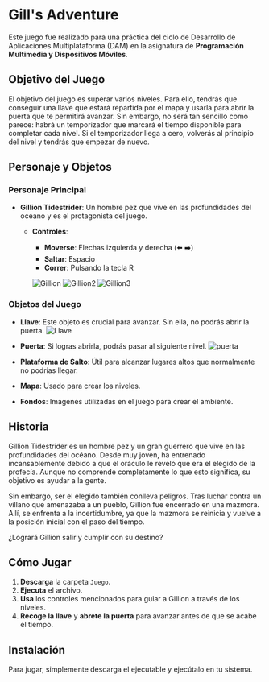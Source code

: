 # Gill's Adventure

Este juego fue realizado para una práctica del ciclo de Desarrollo de Aplicaciones Multiplataforma (DAM) en la asignatura de **Programación Multimedia y Dispositivos Móviles**.

## Objetivo del Juego

El objetivo del juego es superar varios niveles. Para ello, tendrás que conseguir una llave que estará repartida por el mapa y usarla para abrir la puerta que te permitirá avanzar. Sin embargo, no será tan sencillo como parece: habrá un temporizador que marcará el tiempo disponible para completar cada nivel. Si el temporizador llega a cero, volverás al principio del nivel y tendrás que empezar de nuevo.

## Personaje y Objetos

### Personaje Principal
- **Gillion Tidestrider**: Un hombre pez que vive en las profundidades del océano y es el protagonista del juego. 
  - **Controles**:
    - **Moverse**: Flechas izquierda y derecha (⬅️ ➡️)
    - **Saltar**: Espacio
    - **Correr**: Pulsando la tecla R

    ![Gillion](https://github.com/user-attachments/assets/04f0a9b2-0697-4f53-8058-3f8efe22e4dc) ![Gillion2](https://github.com/user-attachments/assets/9dbd381d-92d3-456e-9e16-e2d4e6301e08) ![Gillion3](https://github.com/user-attachments/assets/f7a0d906-26de-461f-88ea-afe67e3b34e6)

### Objetos del Juego

- **Llave**: Este objeto es crucial para avanzar. Sin ella, no podrás abrir la puerta.
                                                                                        ![Llave](https://github.com/user-attachments/assets/a066f959-f9ce-45e5-a12d-a3b9517f62e8)
  
  
- **Puerta**: Si logras abrirla, podrás pasar al siguiente nivel. ![puerta](https://github.com/user-attachments/assets/a2a197f3-c16a-4e34-963c-7672e3720f58)
- **Plataforma de Salto**: Útil para alcanzar lugares altos que normalmente no podrías llegar.
- **Mapa**: Usado para crear los niveles.
- **Fondos**: Imágenes utilizadas en el juego para crear el ambiente.

## Historia

Gillion Tidestrider es un hombre pez y un gran guerrero que vive en las profundidades del océano. Desde muy joven, ha entrenado incansablemente debido a que el oráculo le reveló que era el elegido de la profecía. Aunque no comprende completamente lo que esto significa, su objetivo es ayudar a la gente.

Sin embargo, ser el elegido también conlleva peligros. Tras luchar contra un villano que amenazaba a un pueblo, Gillion fue encerrado en una mazmora. Allí, se enfrenta a la incertidumbre, ya que la mazmora se reinicia y vuelve a la posición inicial con el paso del tiempo. 

¿Logrará Gillion salir y cumplir con su destino?

## Cómo Jugar
1. **Descarga** la carpeta `Juego`.
2. **Ejecuta** el archivo.
3. **Usa** los controles mencionados para guiar a Gillion a través de los niveles.
4. **Recoge la llave** y **abrete la puerta** para avanzar antes de que se acabe el tiempo.

## Instalación
Para jugar, simplemente descarga el ejecutable y ejecútalo en tu sistema.
